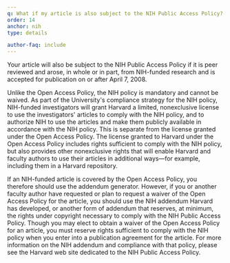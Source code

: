 ```yaml
---
q: What if my article is also subject to the NIH Public Access Policy?
order: 14
anchor: nih
type: details

author-faq: include
---
```


Your article will also be subject to the NIH Public Access Policy if it is peer reviewed and arose, in whole or in part, from NIH-funded research and is accepted for publication on or after April 7, 2008.

Unlike the Open Access Policy, the NIH policy is mandatory and cannot be waived. As part of the University's compliance strategy for the NIH policy, NIH-funded investigators will grant Harvard a limited, nonexclusive license to use the investigators' articles to comply with the NIH policy, and to authorize NIH to use the articles and make them publicly available in accordance with the NIH policy. This is separate from the license granted under the Open Access Policy. The license granted to Harvard under the Open Access Policy includes rights sufficient to comply with the NIH policy, but also provides other nonexclusive rights that will enable Harvard and faculty authors to use their articles in additional ways—for example, including them in a Harvard repository.

If an NIH-funded article is covered by the Open Access Policy, you therefore should use the addendum generator. However, if you or another faculty author have requested or plan to request a waiver of the Open Access Policy for the article, you should use the NIH addendum Harvard has developed, or another form of addendum that reserves, at minimum, the rights under copyright necessary to comply with the NIH Public Access Policy. Though you may elect to obtain a waiver of the Open Access Policy for an article, you must reserve rights sufficient to comply with the NIH policy when you enter into a publication agreement for the article. For more information on the NIH addendum and compliance with that policy, please see the Harvard web site dedicated to the NIH Public Access Policy.
